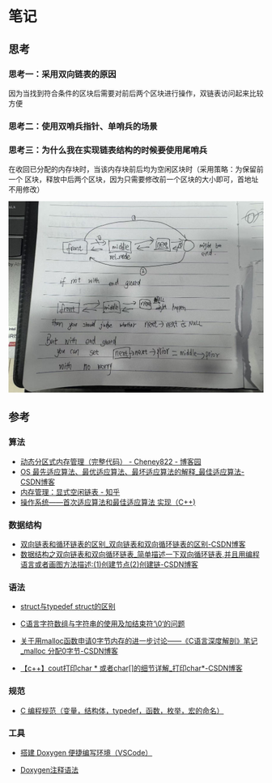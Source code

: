 # 笔记

## 思考

### 思考一：采用双向链表的原因

因为当找到符合条件的区块后需要对前后两个区块进行操作，双链表访问起来比较方便

### 思考二：使用双哨兵指针、单哨兵的场景

### 思考三：为什么我在实现链表结构的时候要使用尾哨兵

在收回已分配的内存块时，当该内存块前后均为空闲区块时（采用策略：为保留前一个
区块，释放中后两个区块，因为只需要修改前一个区块的大小即可，首地址不用修改）

![示意图](./Why%20I%20use%20end%20gurad%20On%20LinkList.jpg)


## 参考

### 算法
- [动态分区式内存管理（完整代码） - Cheney822 - 博客园](https://www.cnblogs.com/Cheney822/p/15968343.html)
- [OS 最先适应算法、最优适应算法、最坏适应算法的解释_最佳适应算法-CSDN博客](https://blog.csdn.net/qq_43068326/article/details/105928879)
- [内存管理：显式空闲链表 - 知乎](https://zhuanlan.zhihu.com/p/378352199)
- [操作系统——首次适应算法和最佳适应算法 实现（C++)](https://blog.csdn.net/weixin_39924920/article/details/81054205)


### 数据结构

- [双向链表和循环链表的区别_双向链表和双向循环链表的区别-CSDN博客](https://blog.csdn.net/weixin_51420051/article/details/109687772)
- [数据结构之双向链表和双向循环链表_简单描述一下双向循环链表,并且用编程语言或者画图方法描述:(1)创建节点(2)创建链-CSDN博客](https://blog.csdn.net/weixin_44795839/article/details/103229637)


### 语法

- [struct与typedef struct的区别](https://blog.csdn.net/shanshanhi/article/details/52268167)
- [C语言字符数组与字符串的使用及加结束符‘\0‘的问题](https://blog.csdn.net/lovedingd/article/details/78590966)

- [关于用malloc函数申请0字节内存的进一步讨论——《C语言深度解剖》笔记_malloc 分配0字节-CSDN博客](https://blog.csdn.net/fovwin/article/details/8170914)

- [【c++】cout打印char * 或者char[]的细节详解_打印char*-CSDN博客](https://blog.csdn.net/m0_73726899/article/details/141787186)


### 规范

- [C 编程规范（变量，结构体，typedef，函数，枚举，宏的命名）](https://blog.csdn.net/hongwei_1990/article/details/96607996)

### 工具

- [搭建 Doxygen 便捷编写环境（VSCode）](https://zhuanlan.zhihu.com/p/681843334)

- [Doxygen注释语法](https://www.cnblogs.com/schips/p/12200388.html)